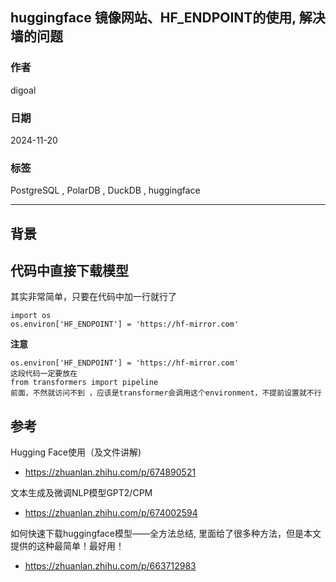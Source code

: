 ## huggingface 镜像网站、HF_ENDPOINT的使用, 解决墙的问题  
                                                                                   
### 作者                                                                        
digoal                                                                          
                                                                                          
### 日期                                                                                        
2024-11-20                                                      
                                                 
### 标签                                                                      
PostgreSQL , PolarDB , DuckDB , huggingface           
                                                                                                              
----                                                                                       
                                                                                                     
## 背景      
  
## 代码中直接下载模型  
其实非常简单，只要在代码中加一行就行了  
```  
import os  
os.environ['HF_ENDPOINT'] = 'https://hf-mirror.com'  
```  
  
<b>注意</b>  
```  
os.environ['HF_ENDPOINT'] = 'https://hf-mirror.com'  
这段代码一定要放在  
from transformers import pipeline  
前面，不然就访问不到 ，应该是transformer会调用这个environment，不提前设置就不行  
```  
  
     
## 参考  
  
Hugging Face使用（及文件讲解)  
- https://zhuanlan.zhihu.com/p/674890521  
  
文本生成及微调NLP模型GPT2/CPM  
- https://zhuanlan.zhihu.com/p/674002594  
  
如何快速下载huggingface模型——全方法总结, 里面给了很多种方法，但是本文提供的这种最简单！最好用！  
- https://zhuanlan.zhihu.com/p/663712983  
  
